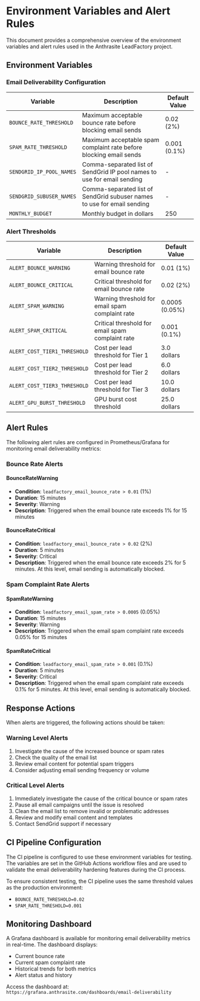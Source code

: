 # Environment Variables and Alert Rules

This document provides a comprehensive overview of the environment variables and alert rules used in the Anthrasite LeadFactory project.

## Environment Variables

### Email Deliverability Configuration

| Variable | Description | Default Value |
|----------|-------------|---------------|
| `BOUNCE_RATE_THRESHOLD` | Maximum acceptable bounce rate before blocking email sends | 0.02 (2%) |
| `SPAM_RATE_THRESHOLD` | Maximum acceptable spam complaint rate before blocking email sends | 0.001 (0.1%) |
| `SENDGRID_IP_POOL_NAMES` | Comma-separated list of SendGrid IP pool names to use for email sending | - |
| `SENDGRID_SUBUSER_NAMES` | Comma-separated list of SendGrid subuser names to use for email sending | - |
| `MONTHLY_BUDGET` | Monthly budget in dollars | 250 |

### Alert Thresholds

| Variable | Description | Default Value |
|----------|-------------|---------------|
| `ALERT_BOUNCE_WARNING` | Warning threshold for email bounce rate | 0.01 (1%) |
| `ALERT_BOUNCE_CRITICAL` | Critical threshold for email bounce rate | 0.02 (2%) |
| `ALERT_SPAM_WARNING` | Warning threshold for email spam complaint rate | 0.0005 (0.05%) |
| `ALERT_SPAM_CRITICAL` | Critical threshold for email spam complaint rate | 0.001 (0.1%) |
| `ALERT_COST_TIER1_THRESHOLD` | Cost per lead threshold for Tier 1 | 3.0 dollars |
| `ALERT_COST_TIER2_THRESHOLD` | Cost per lead threshold for Tier 2 | 6.0 dollars |
| `ALERT_COST_TIER3_THRESHOLD` | Cost per lead threshold for Tier 3 | 10.0 dollars |
| `ALERT_GPU_BURST_THRESHOLD` | GPU burst cost threshold | 25.0 dollars |

## Alert Rules

The following alert rules are configured in Prometheus/Grafana for monitoring email deliverability metrics:

### Bounce Rate Alerts

#### BounceRateWarning
- **Condition**: `leadfactory_email_bounce_rate > 0.01` (1%)
- **Duration**: 15 minutes
- **Severity**: Warning
- **Description**: Triggered when the email bounce rate exceeds 1% for 15 minutes

#### BounceRateCritical
- **Condition**: `leadfactory_email_bounce_rate > 0.02` (2%)
- **Duration**: 5 minutes
- **Severity**: Critical
- **Description**: Triggered when the email bounce rate exceeds 2% for 5 minutes. At this level, email sending is automatically blocked.

### Spam Complaint Rate Alerts

#### SpamRateWarning
- **Condition**: `leadfactory_email_spam_rate > 0.0005` (0.05%)
- **Duration**: 15 minutes
- **Severity**: Warning
- **Description**: Triggered when the email spam complaint rate exceeds 0.05% for 15 minutes

#### SpamRateCritical
- **Condition**: `leadfactory_email_spam_rate > 0.001` (0.1%)
- **Duration**: 5 minutes
- **Severity**: Critical
- **Description**: Triggered when the email spam complaint rate exceeds 0.1% for 5 minutes. At this level, email sending is automatically blocked.

## Response Actions

When alerts are triggered, the following actions should be taken:

### Warning Level Alerts
1. Investigate the cause of the increased bounce or spam rates
2. Check the quality of the email list
3. Review email content for potential spam triggers
4. Consider adjusting email sending frequency or volume

### Critical Level Alerts
1. Immediately investigate the cause of the critical bounce or spam rates
2. Pause all email campaigns until the issue is resolved
3. Clean the email list to remove invalid or problematic addresses
4. Review and modify email content and templates
5. Contact SendGrid support if necessary

## CI Pipeline Configuration

The CI pipeline is configured to use these environment variables for testing. The variables are set in the GitHub Actions workflow files and are used to validate the email deliverability hardening features during the CI process.

To ensure consistent testing, the CI pipeline uses the same threshold values as the production environment:
- `BOUNCE_RATE_THRESHOLD=0.02`
- `SPAM_RATE_THRESHOLD=0.001`

## Monitoring Dashboard

A Grafana dashboard is available for monitoring email deliverability metrics in real-time. The dashboard displays:
- Current bounce rate
- Current spam complaint rate
- Historical trends for both metrics
- Alert status and history

Access the dashboard at: `https://grafana.anthrasite.com/dashboards/email-deliverability`
